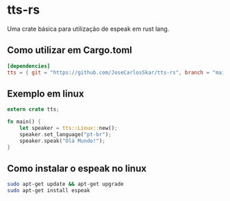 # tts-rs
Uma crate básica para utilização de espeak em rust lang.

## Como utilizar em Cargo.toml

```toml
[dependencies]
tts = { git = "https://github.com/JoseCarlosSkar/tts-rs", branch = "main" }
```

## Exemplo em linux
```rust
extern crate tts;

fn main() {
    let speaker = tts::Linux::new();
    speaker.set_language("pt-br");
    speaker.speak("Olá Mundo!");
}
```

## Como instalar o espeak no linux
```bash
sudo apt-get update && apt-get upgrade
sudo apt-get install espeak
```
